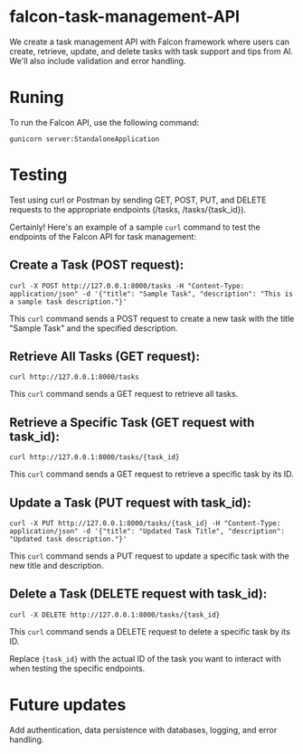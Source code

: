 # falcon-task-management-API
We create a task management API with Falcon framework where users can create, retrieve, update, and delete tasks with task support and tips from AI. We'll also include validation and error handling.

# Runing
To run the Falcon API, use the following command:

`gunicorn server:StandaloneApplication`

# Testing
Test using curl or Postman by sending GET, POST, PUT, and DELETE requests to the appropriate endpoints (/tasks, /tasks/{task_id}).

Certainly! Here's an example of a sample `curl` command to test the endpoints of the Falcon API for task management:

## Create a Task (POST request):

`curl -X POST http://127.0.0.1:8000/tasks -H "Content-Type: application/json" -d '{"title": "Sample Task", "description": "This is a sample task description."}'`

This `curl` command sends a POST request to create a new task with the title "Sample Task" and the specified description.

## Retrieve All Tasks (GET request):

`curl http://127.0.0.1:8000/tasks`

This `curl` command sends a GET request to retrieve all tasks.

## Retrieve a Specific Task (GET request with task_id):


`curl http://127.0.0.1:8000/tasks/{task_id}`

This `curl` command sends a GET request to retrieve a specific task by its ID.

## Update a Task (PUT request with task_id):


`curl -X PUT http://127.0.0.1:8000/tasks/{task_id} -H "Content-Type: application/json" -d '{"title": "Updated Task Title", "description": "Updated task description."}'`

This `curl` command sends a PUT request to update a specific task with the new title and description.

## Delete a Task (DELETE request with task_id):


`curl -X DELETE http://127.0.0.1:8000/tasks/{task_id}`

This `curl` command sends a DELETE request to delete a specific task by its ID.

Replace `{task_id}` with the actual ID of the task you want to interact with when testing the specific endpoints.


# Future updates
Add authentication, data persistence with databases, logging, and error handling.
